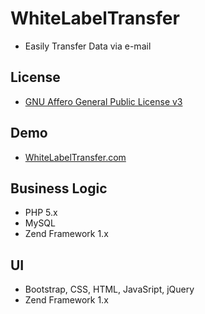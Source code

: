 WhiteLabelTransfer
==================

* Easily Transfer Data via e-mail

## License
* <a href="http://www.gnu.org/licenses/agpl-3.0.txt" target="_blank">GNU Affero General Public License v3</a>

## Demo
* <a href="http://whitelabeltransfer.com" target="_blank">WhiteLabelTransfer.com</a>

## Business Logic
* PHP 5.x
* MySQL
* Zend Framework 1.x

## UI
* Bootstrap, CSS, HTML, JavaSript, jQuery
* Zend Framework 1.x
